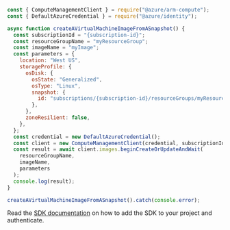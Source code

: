 ```javascript
const { ComputeManagementClient } = require("@azure/arm-compute");
const { DefaultAzureCredential } = require("@azure/identity");

async function createAVirtualMachineImageFromASnapshot() {
  const subscriptionId = "{subscription-id}";
  const resourceGroupName = "myResourceGroup";
  const imageName = "myImage";
  const parameters = {
    location: "West US",
    storageProfile: {
      osDisk: {
        osState: "Generalized",
        osType: "Linux",
        snapshot: {
          id: "subscriptions/{subscription-id}/resourceGroups/myResourceGroup/providers/Microsoft.Compute/snapshots/mySnapshot",
        },
      },
      zoneResilient: false,
    },
  };
  const credential = new DefaultAzureCredential();
  const client = new ComputeManagementClient(credential, subscriptionId);
  const result = await client.images.beginCreateOrUpdateAndWait(
    resourceGroupName,
    imageName,
    parameters
  );
  console.log(result);
}

createAVirtualMachineImageFromASnapshot().catch(console.error);
```

Read the [SDK documentation](https://github.com/Azure/azure-sdk-for-js/blob/%40azure%2Farm-compute_17.3.1/sdk/compute/arm-compute/README.md) on how to add the SDK to your project and authenticate.
